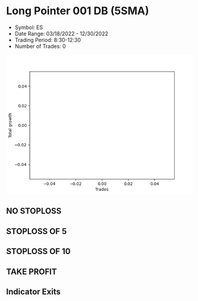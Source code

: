 # Long Pointer 001 DB (5SMA)
- Symbol: ES
- Date Range: 03/18/2022 - 12/30/2022
- Trading Period: 8:30-12:30
- Number of Trades: 0

![Plot](LongPointer001DBES(5SMA).png)
## NO STOPLOSS














## STOPLOSS OF 5














## STOPLOSS OF 10














## TAKE PROFIT











## Indicator Exits

